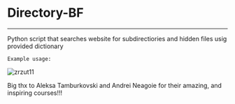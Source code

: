 # Directory-BF
-----------------------------------------
Python script that searches website for subdirectiories and hidden files usig provided dictionary

<code>Example usage:</code>

![zrzut11](https://github.com/Th3l3mic/Directory-BF/assets/167564930/89eff032-8a7d-46c9-95f6-d44ffccde730)



Big thx to Aleksa Tamburkovski and Andrei Neagoie for their amazing, and inspiring courses!!!
